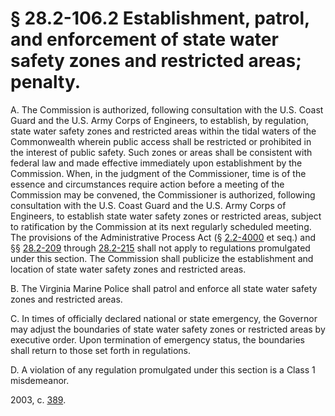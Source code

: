 # § 28.2-106.2 Establishment, patrol, and enforcement of state water safety zones and restricted areas; penalty.

<p>A. The Commission is authorized, following consultation with the U.S. Coast Guard and the U.S. Army Corps of Engineers, to establish, by regulation, state water safety zones and restricted areas within the tidal waters of the Commonwealth wherein public access shall be restricted or prohibited in the interest of public safety. Such zones or areas shall be consistent with federal law and made effective immediately upon establishment by the Commission. When, in the judgment of the Commissioner, time is of the essence and circumstances require action before a meeting of the Commission may be convened, the Commissioner is authorized, following consultation with the U.S. Coast Guard and the U.S. Army Corps of Engineers, to establish state water safety zones or restricted areas, subject to ratification by the Commission at its next regularly scheduled meeting. The provisions of the Administrative Process Act (§ <a href='http://law.lis.virginia.gov/vacode/2.2-4000/'>2.2-4000</a> et seq.) and §§ <a href='http://law.lis.virginia.gov/vacode/28.2-209/'>28.2-209</a> through <a href='http://law.lis.virginia.gov/vacode/28.2-215/'>28.2-215</a> shall not apply to regulations promulgated under this section. The Commission shall publicize the establishment and location of state water safety zones and restricted areas.</p><p>B. The Virginia Marine Police shall patrol and enforce all state water safety zones and restricted areas.</p><p>C. In times of officially declared national or state emergency, the Governor may adjust the boundaries of state water safety zones or restricted areas by executive order. Upon termination of emergency status, the boundaries shall return to those set forth in regulations.</p><p>D. A violation of any regulation promulgated under this section is a Class 1 misdemeanor.</p><p>2003, c. <a href='http://lis.virginia.gov/cgi-bin/legp604.exe?031+ful+CHAP0389'>389</a>.</p>